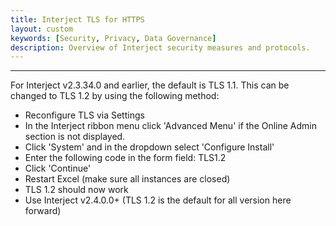 ```yaml
---
title: Interject TLS for HTTPS
layout: custom
keywords: [Security, Privacy, Data Governance]
description: Overview of Interject security measures and protocols.
---
```

* * *

For Interject v2.3.34.0 and earlier, the default is TLS 1.1. This can be changed to TLS 1.2 by using the following method:

- Reconfigure TLS via Settings
 - In the Interject ribbon menu click 'Advanced Menu' if the Online Admin section is not displayed.
 - Click 'System' and in the dropdown select 'Configure Install'
 - Enter the following code in the form field: TLS1.2
 - Click 'Continue'
 - Restart Excel (make sure all instances are closed)
 - TLS 1.2 should now work
- Use Interject v2.4.0.0+ (TLS 1.2 is the default for all version here forward)